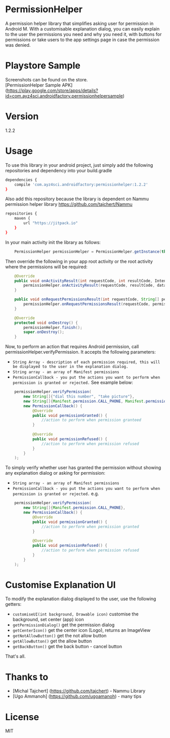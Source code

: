 # PermissionHelper

A permission helper library that simplifies asking user for permission in Android M. With a customisable explanation dialog, you can easily explain to the user the permissions you need and why you need it, with buttons for permissions or take users to the app settings page in case the permission was denied.

# Playstore Sample
Screenshots can be found on the store. <br/>
[PermissionHelper Sample APK] (https://play.google.com/store/apps/details?id=com.ayz4sci.androidfactory.permissionhelpersample)


# Version

1.2.2

# Usage
To use this library in your android project, just simply add the following repositories and dependency into your build.gradle

```sh
dependencies {
    compile 'com.ayz4sci.androidfactory:permissionhelper:1.2.2'
}
```

Also add this repository because the library is dependent on Nammu permission helper library https://github.com/tajchert/Nammu
```sh
repositories {
    maven {
        url "https://jitpack.io"
    }
}
```

In your main activity init the library as follows:

```java
    PermissionHelper permissionHelper = PermissionHelper.getInstance(this);
```

Then override the following in your app root activity or the root activity where the permissions will be required:
```java
    @Override
    public void onActivityResult(int requestCode, int resultCode, Intent data) {
        permissionHelper.onActivityResult(requestCode, resultCode, data);
    }

    public void onRequestPermissionsResult(int requestCode, String[] permissions, int[] grantResults) {
        permissionHelper.onRequestPermissionsResult(requestCode, permissions, grantResults);
    }

    @Override
    protected void onDestroy() {
        permissionHelper.finish();
        super.onDestroy();
    }
```

Now, to perform an action that requires Android permission, call permissionHelper.verifyPermission. It accepts the following parameters:
* `String Array - description of each permission required, this will be displayed to the user in the explanation dialog.`
* `String array - an array of Manifest permissions`
* `PermissionCallback - you put the actions you want to perform when permission is granted or rejected.`
See example below:
```java
    permissionHelper.verifyPermission(
        new String[]{"dial this number", "take picture"},
        new String[]{Manifest.permission.CALL_PHONE, Manifest.permission.CAMERA}, 
        new PermissionCallback() {
            @Override
            public void permissionGranted() {
                //action to perform when permission granteed
            }
    
            @Override
            public void permissionRefused() {
                //action to perform when permission refused
            }
        }
    );
```

To simply verify whether user has granted the permission without showing any explanation dialog or asking for permission:
* `String array - an array of Manifest permissions`
* `PermissionCallback - you put the actions you want to perform when permission is granted or rejected.` 
e.g.
```java
    permissionHelper.verifyPermission(
        new String[]{Manifest.permission.CALL_PHONE}, 
        new PermissionCallback() {
            @Override
            public void permissionGranted() {
                //action to perform when permission granted
            }
    
            @Override
            public void permissionRefused() {
                //action to perform when permission refused
            }
        }
    );
```

# Customise Explanation UI
To modify the explanation dialog displayed to the user, use the following getters:
* `customiseUI(int background, Drawable icon)` customise the background, set center (app) icon
* `getPermissionDialog()` get the permission dialog
* `getCenterIcon()` get the center icon (Logo), returns an ImageView
* `getNotAllowButton()` get the not allow button
* `getAllowButton()` get the allow button
* `getBackButton()` get the back button - cancel button

That's all.

# Thanks to 
* [Michal Tajchert] (https://github.com/tajchert) - Nammu Library
* [Ugo Ammanoh] (https://github.com/ugoamanoh) - many tips

# License

MIT
